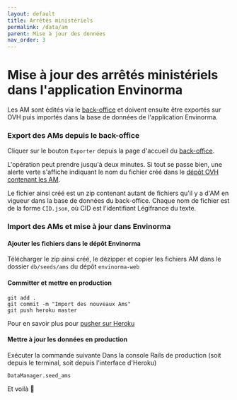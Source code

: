 ```yaml
---
layout: default
title: Arrêtés ministériels
permalink: /data/am
parent: Mise à jour des données
nav_order: 3
---
```


# Mise à jour des arrêtés ministériels dans l'application Envinorma

Les AM sont édités via le [back-office](https://envinorma-back-office.herokuapp.com/) et doivent ensuite être exportés sur OVH puis importés dans la base de données de l'application Envinorma.

### Export des AMs depuis le back-office

Cliquer sur le bouton `Exporter` depuis la page d'accueil du [back-office](https://envinorma-back-office.herokuapp.com).

L'opération peut prendre jusqu'à deux minutes. Si tout se passe bien, une alerte verte s'affiche indiquant le nom du fichier créé dans le [dépôt OVH contenant les AM](https://storage.sbg.cloud.ovh.net/v1/AUTH_3287ea227a904f04ad4e8bceb0776108/am).

Le fichier ainsi créé est un zip contenant autant de fichiers qu'il y a d'AM en vigueur dans la base de données du back-office. Chaque nom de fichier est de la forme `CID.json`, où CID est l'identifiant Légifrance du texte.


### Import des AMs et mise à jour dans Envinorma
#### Ajouter les fichiers dans le dépôt Envinorma
Télécharger le zip ainsi créé, le dézipper et copier les fichiers AM dans le dossier `db/seeds/ams` du dépôt `envinorma-web`

#### Committer et mettre en production
```
git add .
git commit -m "Import des nouveaux Ams"
git push heroku master
```
Pour en savoir plus pour [pusher sur Heroku](https://github.com/Envinorma/envinorma-web/#d%C3%A9ployer-sur-heroku)

#### Mettre à jour les données en production

Exécuter la commande suivante Dans la console Rails de production (soit depuis le terminal, soit depuis  l'interface d'Heroku)
```
DataManager.seed_ams
```

Et voilà 🎉
